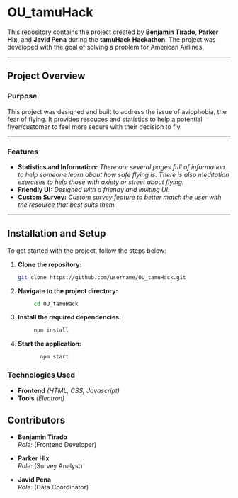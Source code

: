 # OU_tamuHack

This repository contains the project created by **Benjamin Tirado**, **Parker Hix**, and **Javid Pena** during the **tamuHack Hackathon**. The project was developed with the goal of solving a problem for American Airlines. 

---

## Project Overview

### Purpose

This project was designed and built to address the issue of aviophobia, the fear of flying. It provides resouces and statistics to help a potential flyer/customer to feel more secure with their decision to fly.

---

### Features

- **Statistics and Information:** *There are several pages full of information to help someone learn about how safe flying is. There is also meditation exercises to help those with axiety or street about flying.*
- **Friendly UI:** *Designed with a friendy and inviting UI.*
- **Custom Survey:** *Custom survey feature to better match the user with the resource that best suits them.*

---

## Installation and Setup

To get started with the project, follow the steps below:

1. **Clone the repository:**
   ```bash
   git clone https://github.com/username/OU_tamuHack.git
    ```

2. **Navigate to the project directory:**
   ```bash
        cd OU_tamuHack   
    ```
3. **Install the required dependencies:**
   ```bash
        npm install
    ```

4. **Start the application:**
   ```bash
          npm start    
    ```

### Technologies Used
- **Frontend** *(HTML, CSS, Javascript)*
- **Tools** *(Electron)*

## Contributors

- **Benjamin Tirado**  
  *Role:* (Frontend Developer)

- **Parker Hix**  
  *Role:* (Survey Analyst)

- **Javid Pena**  
  *Role:* (Data Coordinator)
